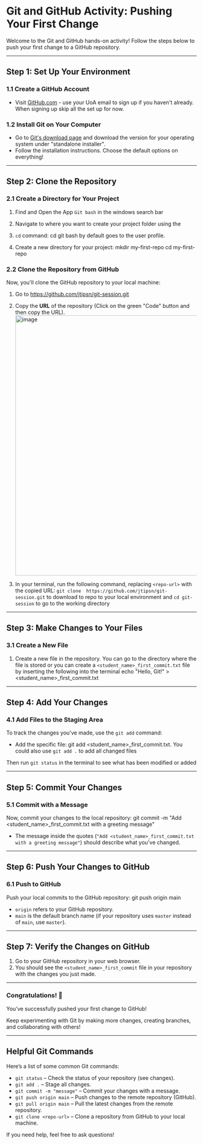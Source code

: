 # Git and GitHub Activity: Pushing Your First Change

Welcome to the Git and GitHub hands-on activity! Follow the steps below to push your first change to a GitHub repository.

---

## Step 1: Set Up Your Environment

### 1.1 Create a GitHub Account
- Visit [GitHub.com](https://github.com) - use your UoA email to sign up if you haven't already.  When signing up skip all the set up for now.   

### 1.2 Install Git on Your Computer
- Go to [Git's download page](https://git-scm.com/downloads) and download the version for your operating system under "standalone installer".
- Follow the installation instructions.  Choose the default options on everything!

---

## Step 2: Clone the Repository

### 2.1 Create a Directory for Your Project
1. Find and Open the App `Git bash` in the windows search bar
2. Navigate to where you want to create your project folder using the
3. `cd` command: cd <path-to-your-folder> git bash by default goes to the user profile.  

4. Create a new directory for your project:
mkdir my-first-repo cd my-first-repo

### 2.2 Clone the Repository from GitHub
Now, you'll clone the GitHub repository to your local machine:
1. Go to https://github.com/jtipsn/git-session.git
2. Copy the **URL** of the repository (Click on the green "Code" button and then copy the URL).<img width="688" alt="image" src="https://github.com/user-attachments/assets/a03c1110-a642-4fdb-a58e-e75a027a4161" />

3. In your terminal, run the following command, replacing `<repo-url>` with the copied URL:
`git clone  https://github.com/jtipsn/git-session.git` to download to repo to your local environment and `cd git-session` to go to the working directory
 
---

## Step 3: Make Changes to Your Files

### 3.1 Create a New File
1. Create a new file in the repository. You can go to the directory where the file is stored or you can create a `<student_name>_first_commit.txt` file by inserting the following into the terminal
echo "Hello, Git!" > <student_name>_first_commit.txt



---

## Step 4: Add Your Changes

### 4.1 Add Files to the Staging Area
To track the changes you've made, use the `git add` command:
- Add the specific file:
git add <student_name>_first_commit.txt.  You could also use `git add .` to add all changed files

Then run `git status` in the terminal to see what has been modified or added

---

## Step 5: Commit Your Changes

### 5.1 Commit with a Message
Now, commit your changes to the local repository:
git commit -m "Add <student_name>_first_commit.txt with a greeting message"

- The message inside the quotes (`"Add <student_name>_first_commit.txt with a greeting message"`) should describe what you've changed.

---

## Step 6: Push Your Changes to GitHub

### 6.1 Push to GitHub
Push your local commits to the GitHub repository:
git push origin main


- `origin` refers to your GitHub repository.
- `main` is the default branch name (if your repository uses `master` instead of `main`, use `master`).

---

## Step 7: Verify the Changes on GitHub

1. Go to your GitHub repository in your web browser.
2. You should see the `<student_name>_first_commit` file in your repository with the changes you just made.

---

### Congratulations! 🎉
You’ve successfully pushed your first change to GitHub!

Keep experimenting with Git by making more changes, creating branches, and collaborating with others!

---

## Helpful Git Commands

Here’s a list of some common Git commands:

- `git status` – Check the status of your repository (see changes).
- `git add .` – Stage all changes.
- `git commit -m "message"` – Commit your changes with a message.
- `git push origin main` – Push changes to the remote repository (GitHub).
- `git pull origin main` – Pull the latest changes from the remote repository.
- `git clone <repo-url>` – Clone a repository from GitHub to your local machine.

If you need help, feel free to ask questions!
